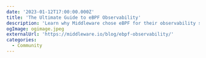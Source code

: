 ```yaml
---
date: '2023-01-12T17:00:00.000Z'
title: 'The Ultimate Guide to eBPF Observability'
description: 'Learn why Middleware chose eBPF for their observability solution'
ogImage: ogimage.jpeg
externalUrl: 'https://middleware.io/blog/ebpf-observability/'
categories:
  - Community
---
```

